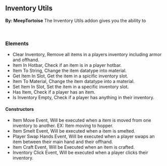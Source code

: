## Inventory Utils
**By: MeepTortoise**
The Inventory Utils addon gives you the ability to 

<br>

### Elements
* Clear Inventory, Remove all items in a players inventory including armor and offhand.
* Item In Hotbar, Check if an item is in a player hotbar.
* Item To String, Change the item datatype into material.
* Get Item In Slot, Get the item in a spicific inventory slot.
* Item To Material, Change the item datatype into a material.
* Set Item In Slot, Set the item in a specific inventory slot.
* Has Item, Check if a player has an item.
* Is Inventory Empty, Check if a player has anything in their inventory.

#### Constructors
* Item Move Event, Will be executed when a item is moved from one inventory to another. EX: Item moving to hopper.
* Item Smelt Event, Will be executed when a item is smelted.
* Player Swap Hands Event, Will be executed when a player swaps an item between their main hand and their offhand.
* Item Craft Event, Will be Executed when an item is crafted.
* Inventory Click Event, Will be executed when a player clicks their inventory.

